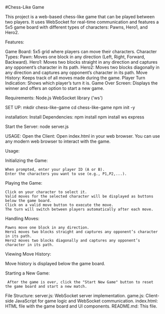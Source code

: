 #Chess-Like Game

This project is a web-based chess-like game that can be played between two players. It uses WebSocket for real-time communication and features a 5x5 game board with different types of characters: Pawns, Hero1, and Hero2.


Features:

 Game Board: 5x5 grid where players can move their characters.
 Character Types:
   Pawn: Moves one block in any direction (Left, Right, Forward, Backward).
   Hero1: Moves two blocks straight in any direction and captures any opponent’s character in its path.
   Hero2: Moves two blocks diagonally in any direction and captures any opponent’s character in its path.
 Move History: Keeps track of all moves made during the game.
 Player Turn Indication: Shows which player’s turn it is.
 Game Over Screen: Displays the winner and offers an option to start a new game.

Requirements:
  Node.js
  WebSocket library ('ws')

SET UP:
  mkdir chess-like-game
  cd chess-like-game
  npm init -y

 installation:
   Install Dependencies:  npm install
                          npm install ws express
                          
   Start the Server:   node server.js

USAGE:
  Open the Client:
       Open index.html in your web browser. You can use any modern web browser to interact with the game.


Usage:

   Initializing the Game:

    When prompted, enter your player ID (A or B).
    Enter the characters you want to use (e.g., P1,P2,...).
 
 Playing the Game:

    Click on your character to select it.
    Valid moves for the selected character will be displayed as buttons below the game board.
    Click on a valid move button to execute the move.
    The turn will switch between players automatically after each move.
Handling Moves:

    Pawns move one block in any direction.
    Hero1 moves two blocks straight and captures any opponent’s character in its path.
    Hero2 moves two blocks diagonally and captures any opponent’s character in its path.
 
Viewing Move History:

   Move history is displayed below the game board.

Starting a New Game:

     After the game is over, click the "Start New Game" button to reset the game board and start a new match.

File Structure:
  server.js: WebSocket server implementation.
  game.js: Client-side JavaScript for game logic and WebSocket communication.
  index.html: HTML file with the game board and UI components.
  README.md: This file.


